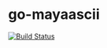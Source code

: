 # go-mayaascii

[![Build Status](https://travis-ci.org/nrtkbb/go-mayaascii.svg?branch=master)](https://travis-ci.org/nrtkbb/go-mayaascii)
